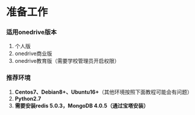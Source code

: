 # 准备工作

### 适用onedrive版本

1. 个人版
2. onedrive商业版
3. onedrive教育版（需要学校管理员开启权限）

### 推荐环境

1. **Centos7、Debian8+、Ubuntu16+**（其他环境按照下面教程可能会有问题）
2. **Python2.7**
3. **需要安装redis 5.0.3，MongoDB 4.0.5（通过宝塔安装）**



